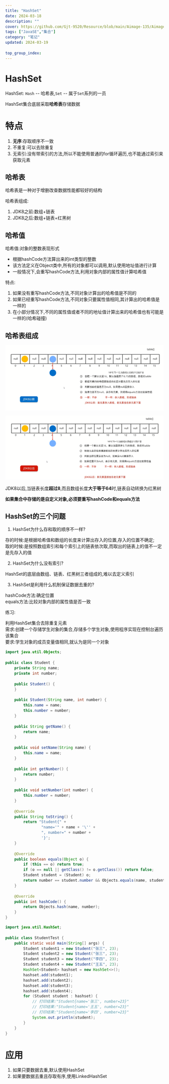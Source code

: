 ```yaml
---
title: "HashSet"
date: 2024-03-18
description: ""
cover: https://github.com/Gjt-9520/Resource/blob/main/Aimage-135/Aimage81.jpg?raw=true
tags: ["JavaSE","集合"]
category: "笔记"
updated: 2024-03-19

top_group_index:
---
```


# HashSet

HashSet: `Hash` -- 哈希表,`Set` -- 属于`Set`系列的一员

HashSet集合底层采取**哈希表**存储数据

# 特点

1. **无序**:存取顺序不一致
2. 不重复:可以去除重复
3. 无索引:没有带索引的方法,所以不能使用普通的for循环遍历,也不能通过索引来获取元素

## 哈希表

哈希表是一种对于增删改查数据性能都较好的结构

哈希表组成:
1. JDK8之前:数组+链表
2. JDK8之后:数组+链表+红黑树

## 哈希值

哈希值:对象的整数表现形式

- 根据hashCode方法算出来的int类型的整数
- 该方法定义在Object类中,所有的对象都可以调用,默认使用地址值进行计算
- 一般情况下,会重写hashCode方法,利用对象内部的属性值计算哈希值

特点:
1. 如果没有重写hashCode方法,不同对象计算出的哈希值是不同的
2. 如果已经重写hashCode方法,不同对象只要属性值相同,其计算出的哈希值是一样的
3. 在小部分情况下,不同的属性值或者不同的地址值计算出来的哈希值也有可能是一样的(哈希碰撞)

## 哈希表组成

![JDK8之前底层原理](../images/JDK8之前底层原理.png)

![JDK8之后底层原理](../images/JDK8之后底层原理.png)

JDK8以后,当链表长度**超过8**,而且数组长度**大于等于64**时,链表自动转换为红黑树

**如果集合中存储的是自定义对象,必须要重写hashCode和equals方法**

## HashSet的三个问题

1. HashSet为什么存和取的顺序不一样?

存的时候:是根据哈希值和数组的长度来计算出存入的位置,存入的位置不确定;               
取的时候:是按照数组索引和每个索引上的链表依次取,而取出的链表上的值不一定是先存入的值

2. HashSet为什么没有索引?

HashSet的底层由数组、链表、红黑树三者组成的,难以去定义索引

3. HashSet是利用什么机制保证数据去重的?

hashCode方法:确定位置                   
equals方法:比较对象内部的属性值是否一致                  

练习:

利用HashSet集合去除重复元素                              
需求:创建一个存储学生对象的集合,存储多个学生对象,使用程序实现在控制台遍历该集合                 
要求:学生对象的成员变量值相同,就认为是同一个对象          

```java
import java.util.Objects;

public class Student {
    private String name;
    private int number;

    public Student() {
    }

    public Student(String name, int number) {
        this.name = name;
        this.number = number;
    }

    public String getName() {
        return name;
    }

    public void setName(String name) {
        this.name = name;
    }

    public int getNumber() {
        return number;
    }

    public void setNumber(int number) {
        this.number = number;
    }

    @Override
    public String toString() {
        return "Student{" +
                "name='" + name + '\'' +
                ", number=" + number +
                '}';
    }

    @Override
    public boolean equals(Object o) {
        if (this == o) return true;
        if (o == null || getClass() != o.getClass()) return false;
        Student student = (Student) o;
        return number == student.number && Objects.equals(name, student.name);
    }

    @Override
    public int hashCode() {
        return Objects.hash(name, number);
    }
}
```

```java
import java.util.HashSet;

public class StudentTest {
    public static void main(String[] args) {
        Student student1 = new Student("张三", 23);
        Student student2 = new Student("张三", 23);
        Student student3 = new Student("李四", 23);
        Student student4 = new Student("王五", 23);
        HashSet<Student> hashset = new HashSet<>();
        hashset.add(student1);
        hashset.add(student2);
        hashset.add(student3);
        hashset.add(student4);
        for (Student student : hashset) {
            // 打印结果:"Student{name='张三', number=23}"
            // 打印结果:"Student{name='王五', number=23}"
            // 打印结果:"Student{name='李四', number=23}"
            System.out.println(student);
        }
    }
}
```

# 应用

1. 如果只要数据去重,默认使用HashSet               
2. 如果要数据去重且存取有序,使用LinkedHashSet  